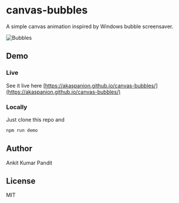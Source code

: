 # canvas-bubbles

A simple canvas animation inspired by Windows bubble screensaver.

![Bubbles](https://github.com/AKAspanion/canvas-bubbles/blob/main/assets/bubbles.gif?raw=true)

## Demo

### Live
See it live here [https://akaspanion.github.io/canvas-bubbles/](https://akaspanion.github.io/canvas-bubbles/)

### Locally
Just clone this repo and
```bash
npm run demo
```

## Author
Ankit Kumar Pandit

## License
MIT